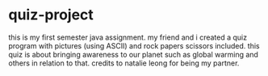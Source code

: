 # quiz-project
this is my first semester java assignment. my friend and i created a quiz program with pictures (using ASCII) and rock papers scissors included.
this quiz is about bringing awareness to our planet such as global warming and others in relation to that.
credits to natalie leong for being my partner.
